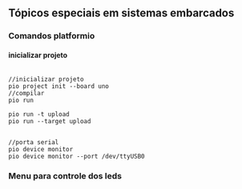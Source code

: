 ## Tópicos especiais em sistemas embarcados
### Comandos platformio
#### inicializar projeto
```shell

//inicializar projeto
pio project init --board uno
//compilar
pio run

pio run -t upload
pio run --target upload


//porta serial
pio device monitor
pio device monitor --port /dev/ttyUSB0

```
### Menu para controle dos leds

